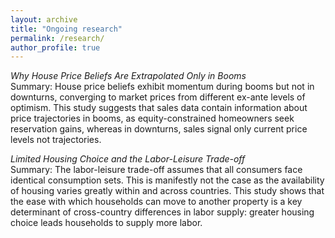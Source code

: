 ```yaml
---
layout: archive
title: "Ongoing research"
permalink: /research/
author_profile: true
---
```


*Why House Price Beliefs Are Extrapolated Only in Booms* \
Summary: House price beliefs exhibit momentum during booms but not in downturns, converging to market prices from different ex-ante levels of optimism. This study suggests that sales data contain information about price trajectories in booms, as equity-constrained homeowners seek reservation gains, whereas in downturns, sales signal only current price levels not trajectories.

*Limited Housing Choice and the Labor-Leisure Trade-off*\
Summary: The labor-leisure trade-off assumes that all consumers face identical consumption sets. This is manifestly not the case as the availability of housing varies greatly within and across countries. This study shows that the ease with which households can move to another property is a key determinant of cross-country differences in labor supply: greater housing choice leads households to supply more labor.